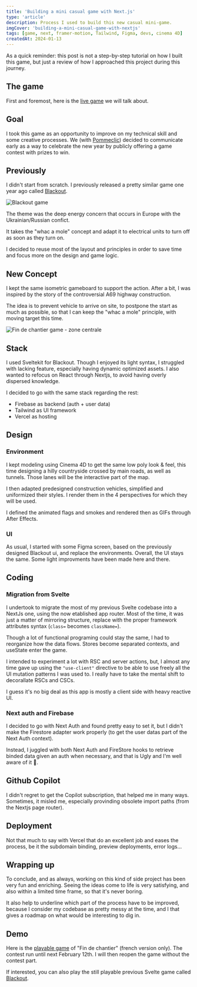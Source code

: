 ```yaml
---
title: 'Building a mini casual game with Next.js'
type: 'article'
description: Process I used to build this new casual mini-game.
imgCover: 'building-a-mini-casual-game-with-nextjs'
tags: [game, next, framer-motion, Tailwind, Figma, devs, cinema 4D]
createdAt: 2024-01-13
---
```


As a quick reminder: this post is not a step-by-step tutorial on how I built this game, but just a review of how I approached this project during this journey.

## The game

First and foremost, here is the [live game](https://findechantier.pommeclic.com/) we will talk about.

## Goal

I took this game as an opportunity to improve on my technical skill and some creative processes.
We (with [Pommeclic](https://pommeclic.com/)) decided to communicate early as a way to celebrate the new year by publicly offering a game contest with prizes to win.

## Previously

I didn't start from scratch. I previously released a pretty similar game one year ago called [Blackout](/posts/first-sveltkit-project-with-blackout).

<img src="https://res.cloudinary.com/lansolo99/image/upload/c_fit,dpr_auto,q_auto,w_auto/lansolo.dev/posts/first-sveltkit-project-with-blackout.jpg" alt="Blackout game" class="w-full">

The theme was the deep energy concern that occurs in Europe with the Ukrainian/Russian confict.

It takes the "whac a mole" concept and adapt it to electrical units to turn off as soon as they turn on.

I decided to reuse most of the layout and principles in order to save time and focus more on the design and game logic.

## New Concept

I kept the same isometric gameboard to support the action. After a bit, I was inspired by the story of the controversial A69 highway construction.

The idea is to prevent vehicle to arrive on site, to postpone the start as much as possible, so that I can keep the "whac a mole" principle, with moving target this time.

<img src="https://res.cloudinary.com/lansolo99/image/upload/c_fit,dpr_auto,q_auto,w_auto/lansolo.dev/posts/building-a-mini-casual-game-with-nextjs-zone-central.jpg" alt="Fin de chantier game - zone centrale" class="w-full">

## Stack

I used Sveltekit for Blackout. Though I enjoyed its light syntax, I struggled with lacking feature, especially having dynamic optimized assets. I also wanted to refocus on React through Nextjs, to avoid having overly dispersed knowledge.

I decided to go with the same stack regarding the rest:

- Firebase as backend (auth + user data)
- Tailwind as UI framework
- Vercel as hosting

## Design

### Environment

I kept modeling using Cinema 4D to get the same low poly look & feel, this time designing a hilly countryside crossed by main roads, as well as tunnels. Those lanes will be the interactive part of the map.

I then adapted predesigned construction vehicles, simplified and uniformized their styles. I render them in the 4 perspectives for which they will be used.

I defined the animated flags and smokes and rendered then as GIFs through After Effects.

### UI

As usual, I started with some Figma screen, based on the previously designed Blackout ui, and replace the environments. Overall, the UI stays the same. Some light improvments have been made here and there.

## Coding

### Migration from Svelte

I undertook to migrate the most of my previous Svelte codebase into a NextJs one, using the now etablished app router. Most of the time, it was just a matter of mirroring structure, replace with the proper framework attributes syntax (`class=` becomes `className=`).

Though a lot of functional programing could stay the same, I had to reorganize how the data flows. Stores become separated contexts, and useState enter the game.

I intended to experiment a lot with RSC and server actions, but, I almost any time gave up using the `"use-client"` directive to be able to use freely all the UI mutation patterns I was used to. I really have to take the mental shift to decorallate RSCs and CSCs.

I guess it's no big deal as this app is mostly a client side with heavy reactive UI.

### Next auth and Firebase

I decided to go with Next Auth and found pretty easy to set it, but I didn't make the Firestore adapter work properly (to get the user datas part of the Next Auth context).

Instead, I juggled with both Next Auth and FireStore hooks to retrieve binded data given an auth when necessary, and that is Ugly and I'm well aware of it 🙁.

## Github Copilot

I didn't regret to get the Copilot subscription, that helped me in many ways. Sometimes, it misled me, especially provinding obsolete import paths (from the Nextjs page router).

## Deployment

Not that much to say with Vercel that do an excellent job and eases the process, be it the subdomain binding, preview deployments, error logs...

## Wrapping up

To conclude, and as always, working on this kind of side project has been very fun and enriching. Seeing the ideas come to life is very satisfying, and also within a limited time frame, so that it's never boring.

It also help to underline which part of the process have to be improved, because I consider my codebase as pretty messy at the time, and I that gives a roadmap on what would be interesting to dig in.

## Demo

Here is the [playable game](https://findechantier.pommeclic.com/) of "Fin de chantier" (french version only). The contest run until next February 12th. I will then reopen the game without the contest part.

If interested, you can also play the still playable previous Svelte game called [Blackout](https://blackout.pommeclic.com/).
